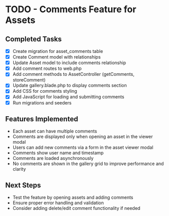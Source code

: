 # TODO - Comments Feature for Assets

## Completed Tasks

-   [x] Create migration for asset_comments table
-   [x] Create Comment model with relationships
-   [x] Update Asset model to include comments relationship
-   [x] Add comment routes to web.php
-   [x] Add comment methods to AssetController (getComments, storeComment)
-   [x] Update gallery.blade.php to display comments section
-   [x] Add CSS for comments styling
-   [x] Add JavaScript for loading and submitting comments
-   [x] Run migrations and seeders

## Features Implemented

-   Each asset can have multiple comments
-   Comments are displayed only when opening an asset in the viewer modal
-   Users can add new comments via a form in the asset viewer modal
-   Comments show user name and timestamp
-   Comments are loaded asynchronously
-   No comments are shown in the gallery grid to improve performance and clarity

## Next Steps

-   Test the feature by opening assets and adding comments
-   Ensure proper error handling and validation
-   Consider adding delete/edit comment functionality if needed
